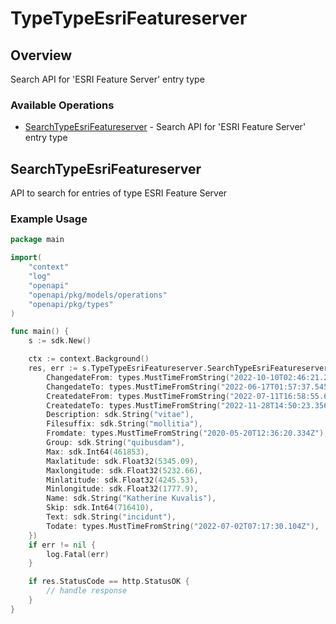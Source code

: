 # TypeTypeEsriFeatureserver

## Overview

Search API for 'ESRI Feature Server' entry type

### Available Operations

* [SearchTypeEsriFeatureserver](#searchtypeesrifeatureserver) - Search API for 'ESRI Feature Server' entry type

## SearchTypeEsriFeatureserver

API to search for entries of type ESRI Feature Server

### Example Usage

```go
package main

import(
	"context"
	"log"
	"openapi"
	"openapi/pkg/models/operations"
	"openapi/pkg/types"
)

func main() {
    s := sdk.New()

    ctx := context.Background()
    res, err := s.TypeTypeEsriFeatureserver.SearchTypeEsriFeatureserver(ctx, operations.SearchTypeEsriFeatureserverRequest{
        ChangedateFrom: types.MustTimeFromString("2022-10-10T02:46:21.249Z"),
        ChangedateTo: types.MustTimeFromString("2022-06-17T01:57:37.545Z"),
        CreatedateFrom: types.MustTimeFromString("2022-07-11T16:58:55.649Z"),
        CreatedateTo: types.MustTimeFromString("2022-11-28T14:50:23.356Z"),
        Description: sdk.String("vitae"),
        Filesuffix: sdk.String("mollitia"),
        Fromdate: types.MustTimeFromString("2020-05-20T12:36:20.334Z"),
        Group: sdk.String("quibusdam"),
        Max: sdk.Int64(461853),
        Maxlatitude: sdk.Float32(5345.09),
        Maxlongitude: sdk.Float32(5232.66),
        Minlatitude: sdk.Float32(4245.53),
        Minlongitude: sdk.Float32(1777.9),
        Name: sdk.String("Katherine Kuvalis"),
        Skip: sdk.Int64(716410),
        Text: sdk.String("incidunt"),
        Todate: types.MustTimeFromString("2022-07-02T07:17:30.104Z"),
    })
    if err != nil {
        log.Fatal(err)
    }

    if res.StatusCode == http.StatusOK {
        // handle response
    }
}
```
